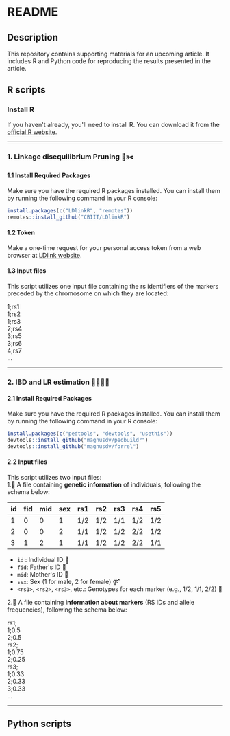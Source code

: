 # README

## Description
This repository contains supporting materials for an upcoming article. It includes R and Python code for reproducing the results presented in the article.

## R scripts  
### Install R
If you haven't already, you'll need to install R. You can download it from the [official R website](https://www.r-project.org/).

***
### 1. Linkage disequilibrium Pruning 🔗✂️  
#### 1.1 Install Required Packages
Make sure you have the required R packages installed. You can install them by running the following command in your R console:
```R
install.packages(c("LDlinkR", "remotes"))
remotes::install_github("CBIIT/LDlinkR")
```
#### 1.2 Token
Make a one-time request for your personal access token from a web browser at [LDlink website](https://ldlink.nih.gov/?tab=apiaccess).

#### 1.3 Input files
This script utilizes one input file containing the rs identifiers of the markers preceded by the chromosome on which they are located:

1;rs1  
1;rs2  
1;rs3  
2;rs4  
3;rs5  
3;rs6  
4;rs7  
...

---
### 2. IBD and LR estimation 👨‍👩‍👧‍👦
#### 2.1 Install Required Packages
Make sure you have the required R packages installed. You can install them by running the following command in your R console:

```R
install.packages(c("pedtools", "devtools", "usethis"))
devtools::install_github("magnusdv/pedbuildr")
devtools::install_github("magnusdv/forrel")
```

#### 2.2 Input files
This script utilizes two input files:  
1.👫 A file containing **genetic information** of individuals, following the schema below:


| id | fid | mid | sex | rs1 | rs2 | rs3 | rs4 | rs5 |
|----|-----|-----|-----|-------|-------|-------|-------|-------|
| 1  | 0   | 0   | 1   | 1/2   | 1/2   | 1/1   | 1/2   | 1/2   |
| 2  | 0   | 0   | 2   | 1/1   | 1/2   | 1/2   | 2/2   | 1/2   |
| 3  | 1   | 2   | 1   | 1/1   | 1/2   | 1/2   | 2/2   | 1/1   |


- `id` : Individual ID 👤
- `fid`: Father's ID 👨
- `mid`: Mother's ID 👩
- `sex`: Sex (1 for male, 2 for female) ⚤
- `<rs1>`, `<rs2>`, `<rs3>`, etc.: Genotypes for each marker (e.g., 1/2, 1/1, 2/2) 🧬   


2.🧬 A file containing **information about markers** (RS IDs and allele frequencies), following the schema below:  

rs1;  
1;0.5  
2;0.5  
rs2;  
1;0.75  
2;0.25  
rs3;  
1;0.33  
2;0.33  
3;0.33  
...

---
## Python scripts 





